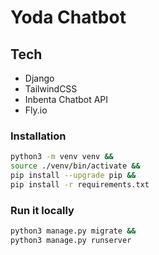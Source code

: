 # Yoda Chatbot

## Tech
- Django
- TailwindCSS
- Inbenta Chatbot API
- Fly.io


### Installation

```bash
python3 -m venv venv &&
source ./venv/bin/activate &&
pip install --upgrade pip &&
pip install -r requirements.txt
```


### Run it locally

```bash
python3 manage.py migrate &&
python3 manage.py runserver
```